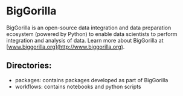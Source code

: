 # BigGorilla
BigGorilla is an open-source data integration and data preparation ecosystem
(powered by Python) to enable data scientists to perform integration and
analysis of data. Learn more about BigGorilla at [www.biggorilla.org](http://www.biggorilla.org).

## Directories:
* packages: contains packages developed as part of BigGorilla
* workflows: contains notebooks and python scripts

